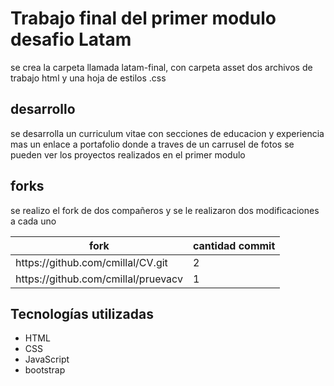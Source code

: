 <h1>Trabajo final del primer modulo desafio Latam</h1>

<p>se crea la carpeta llamada latam-final, con carpeta asset dos archivos de trabajo html y una hoja de estilos .css</p>

<h2>desarrollo</h2>
<p>se desarrolla un curriculum vitae con secciones de educacion y experiencia mas un enlace a portafolio donde a traves de 
  un carrusel de fotos se pueden ver los proyectos realizados en el primer modulo
</p>

<h2>forks</h2>
<p>se realizo el fork de dos compañeros y se le realizaron dos modificaciones a cada uno </p>

<table>
  <thead>
      <tr>
          <th>fork</th>
          <th>cantidad commit</th>
      </tr>
  </thead>
  <tbody>
      <tr>
          <td>https://github.com/cmillal/CV.git</td>
          <td>2</td>
      </tr>
      <tr>
          <td>https://github.com/cmillal/pruevacv</td>
          <td>1</td>
      </tr>
  </tbody>
</table>

## Tecnologías utilizadas

- HTML
- CSS
- JavaScript
- bootstrap

